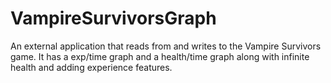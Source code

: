 # VampireSurvivorsGraph
An external application that reads from and writes to the Vampire Survivors game. It has a exp/time graph and a health/time graph along with infinite health and adding experience features.
